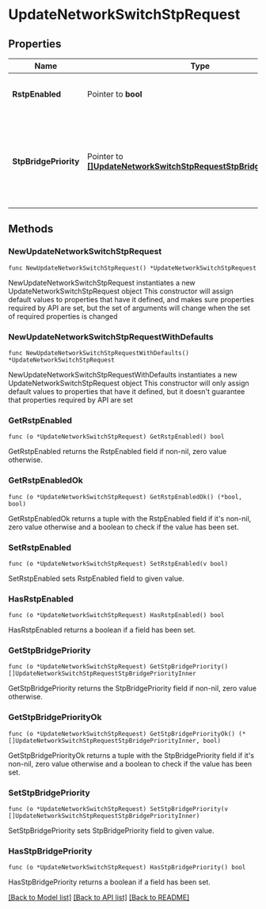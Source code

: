 # UpdateNetworkSwitchStpRequest

## Properties

Name | Type | Description | Notes
------------ | ------------- | ------------- | -------------
**RstpEnabled** | Pointer to **bool** | The spanning tree protocol status in network | [optional] 
**StpBridgePriority** | Pointer to [**[]UpdateNetworkSwitchStpRequestStpBridgePriorityInner**](UpdateNetworkSwitchStpRequestStpBridgePriorityInner.md) | STP bridge priority for switches/stacks or switch templates. An empty array will clear the STP bridge priority settings. | [optional] 

## Methods

### NewUpdateNetworkSwitchStpRequest

`func NewUpdateNetworkSwitchStpRequest() *UpdateNetworkSwitchStpRequest`

NewUpdateNetworkSwitchStpRequest instantiates a new UpdateNetworkSwitchStpRequest object
This constructor will assign default values to properties that have it defined,
and makes sure properties required by API are set, but the set of arguments
will change when the set of required properties is changed

### NewUpdateNetworkSwitchStpRequestWithDefaults

`func NewUpdateNetworkSwitchStpRequestWithDefaults() *UpdateNetworkSwitchStpRequest`

NewUpdateNetworkSwitchStpRequestWithDefaults instantiates a new UpdateNetworkSwitchStpRequest object
This constructor will only assign default values to properties that have it defined,
but it doesn't guarantee that properties required by API are set

### GetRstpEnabled

`func (o *UpdateNetworkSwitchStpRequest) GetRstpEnabled() bool`

GetRstpEnabled returns the RstpEnabled field if non-nil, zero value otherwise.

### GetRstpEnabledOk

`func (o *UpdateNetworkSwitchStpRequest) GetRstpEnabledOk() (*bool, bool)`

GetRstpEnabledOk returns a tuple with the RstpEnabled field if it's non-nil, zero value otherwise
and a boolean to check if the value has been set.

### SetRstpEnabled

`func (o *UpdateNetworkSwitchStpRequest) SetRstpEnabled(v bool)`

SetRstpEnabled sets RstpEnabled field to given value.

### HasRstpEnabled

`func (o *UpdateNetworkSwitchStpRequest) HasRstpEnabled() bool`

HasRstpEnabled returns a boolean if a field has been set.

### GetStpBridgePriority

`func (o *UpdateNetworkSwitchStpRequest) GetStpBridgePriority() []UpdateNetworkSwitchStpRequestStpBridgePriorityInner`

GetStpBridgePriority returns the StpBridgePriority field if non-nil, zero value otherwise.

### GetStpBridgePriorityOk

`func (o *UpdateNetworkSwitchStpRequest) GetStpBridgePriorityOk() (*[]UpdateNetworkSwitchStpRequestStpBridgePriorityInner, bool)`

GetStpBridgePriorityOk returns a tuple with the StpBridgePriority field if it's non-nil, zero value otherwise
and a boolean to check if the value has been set.

### SetStpBridgePriority

`func (o *UpdateNetworkSwitchStpRequest) SetStpBridgePriority(v []UpdateNetworkSwitchStpRequestStpBridgePriorityInner)`

SetStpBridgePriority sets StpBridgePriority field to given value.

### HasStpBridgePriority

`func (o *UpdateNetworkSwitchStpRequest) HasStpBridgePriority() bool`

HasStpBridgePriority returns a boolean if a field has been set.


[[Back to Model list]](../README.md#documentation-for-models) [[Back to API list]](../README.md#documentation-for-api-endpoints) [[Back to README]](../README.md)


